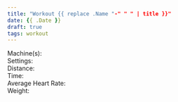 ```yaml
---
title: "Workout {{ replace .Name "-" " " | title }}"
date: {{ .Date }}
draft: true
tags: workout
---
```


Machine(s):  
Settings:  
Distance:  
Time:  
Average Heart Rate:  
Weight:  
